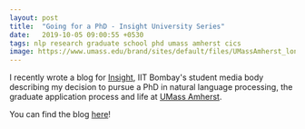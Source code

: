 ```yaml
---
layout: post
title:  "Going for a PhD - Insight University Series"
date:   2019-10-05 09:00:55 +0530
tags: nlp research graduate school phd umass amherst cics
image: https://www.umass.edu/brand/sites/default/files/UMassAmherst_longform-RGB.png
---
```


I recently wrote a blog for [Insight](http://www.insightiitb.org/), IIT Bombay's student media body describing my decision to pursue a PhD in natural language processing, the graduate application process and life at [UMass Amherst](https://www.cics.umass.edu/).

You can find the blog [here](https://www.insightiitb.org/umass-amherst-kalpesh-krishna-univ-series/)!